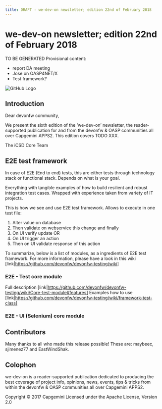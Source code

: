 ```yaml
---
title: DRAFT - we-dev-on newsletter; edition 22nd of February 2018
---
```

# we-dev-on newsletter; edition 22nd of February 2018

TO BE GENERATED
Provisional content:

- report DA meeting
- Jose on OASP4NET/X
- Test framework?

<!-- i><a href='http://ecotrust-canada.github.io/markdown-toc/'>Table of contents generated with markdown-toc</a></i></small -->

![GitHub Logo](../img/devonfw-logo-smallest.png)

## Introduction

Dear devonfw community,

We present the sixth edition of the ‘we-dev-on’ newsletter, the reader-supported publication for and from the devonfw & OASP communities all over Capgemini APPS2. This edition covers TODO XXX.

The iCSD Core Team

## E2E test framework

In case of E2E (End to end) tests, this are either tests through technology stack or functional stack. 
Depends on what is your goal. 

Everything with tangible examples of how to build resilient and robust integration test cases. Wrapped with experience taken from variety of IT projects. 

This is how we see and use E2E test framework. 
Allows to execute in one test file:  
1. Alter value on database 
2. Then validate on webservice this change 
   and finally 
3. On UI verify update 
OR
1.	On UI trigger an action 
2.	Then on UI validate response of this action 

To summarize, below is a list of modules, as a ingredients of E2E test framework. 
For more information, please have a look in this wiki [link|https://github.com/devonfw/devonfw-testing/wiki] 



### E2E - Test core module
Full description [link|https://github.com/devonfw/devonfw-testing/wiki/Core-test-module#features]
Examples how to use [link|https://github.com/devonfw/devonfw-testing/wiki/framework-test-class]


### E2E - UI (Selenium) core module



## Contributors

Many thanks to all who made this release possible! These are: maybeec, sjimenez77 and EastWindShak.

## Colophon

we-dev-on is a reader-supported publication dedicated to producing the best coverage of project info, opinions, news, events, tips & tricks from within the devonfw & OASP communities all over Capgemini APPS2.

Copyright © 2017 Capgemini
Licensed under the Apache License, Version 2.0
